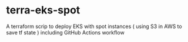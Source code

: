 # terra-eks-spot
A terraform scrip to deploy EKS with spot instances ( using S3 in AWS to save tf state ) 
including GitHub Actions workflow 
